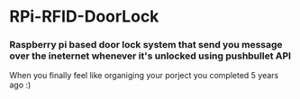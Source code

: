 # RPi-RFID-DoorLock
### Raspberry pi based door lock system that send you message over the ineternet whenever it's unlocked using pushbullet API 



When you finally feel like organiging your porject you completed 5 years ago :)
